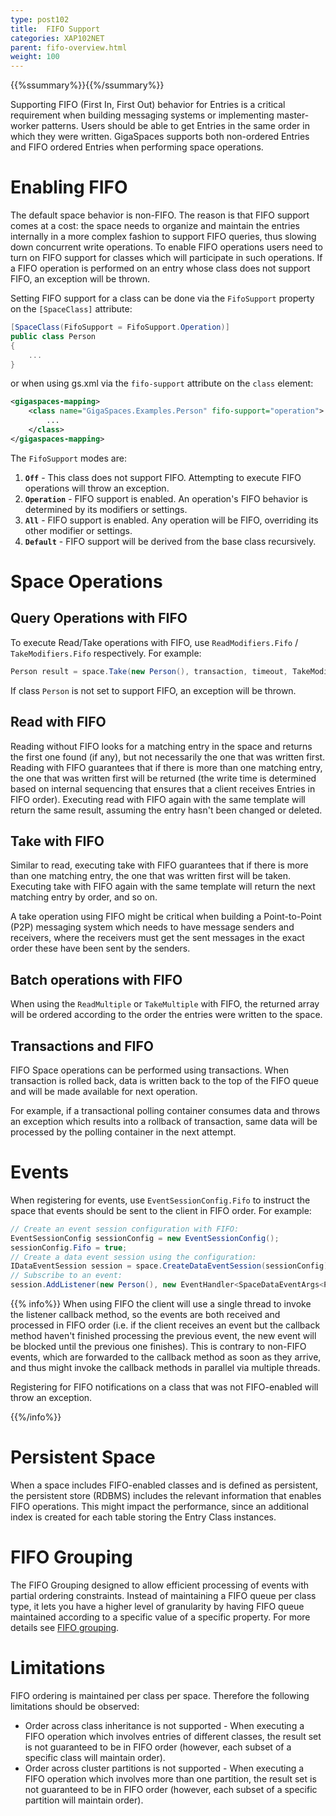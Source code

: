 ```yaml
---
type: post102
title:  FIFO Support
categories: XAP102NET
parent: fifo-overview.html
weight: 100
---
```


{{%ssummary%}}{{%/ssummary%}}

Supporting FIFO (First In, First Out) behavior for Entries is a critical requirement when building messaging systems or implementing master-worker patterns. Users should be able to get Entries in the same order in which they were written. GigaSpaces supports both non-ordered Entries and FIFO ordered Entries when performing space operations.

# Enabling FIFO

The default space behavior is non-FIFO. The reason is that FIFO support comes at a cost: the space needs to organize and maintain the entries internally in a more complex fashion to support FIFO queries, thus slowing down concurrent write operations. To enable FIFO operations users need to turn on FIFO support for classes which will participate in such operations. If a FIFO operation is performed on an entry whose class does not support FIFO, an exception will be thrown.

Setting FIFO support for a class can be done via the `FifoSupport` property on the `[SpaceClass]` attribute:


```csharp
[SpaceClass(FifoSupport = FifoSupport.Operation)]
public class Person
{
    ...
}
```

or when using gs.xml via the `fifo-support` attribute on the `class` element:


```xml
<gigaspaces-mapping>
    <class name="GigaSpaces.Examples.Person" fifo-support="operation">
        ...
    </class>
</gigaspaces-mapping>
```

The `FifoSupport` modes are:

1. **`Off`** - This class does not support FIFO. Attempting to execute FIFO operations will throw an exception.
2. **`Operation`** - FIFO support is enabled. An operation's FIFO behavior is determined by its modifiers or settings.
3. **`All`** - FIFO support is enabled. Any operation will be FIFO, overriding its other modifier or settings.
4. **`Default`** - FIFO support will be derived from the base class recursively.

# Space Operations

## Query Operations with FIFO

To execute Read/Take operations with FIFO, use `ReadModifiers.Fifo` / `TakeModifiers.Fifo` respectively. For example:


```csharp
Person result = space.Take(new Person(), transaction, timeout, TakeModifiers.FIFO);
```

If class `Person` is not set to support FIFO, an exception will be thrown.

## Read with FIFO

Reading without FIFO looks for a matching entry in the space and returns the first one found (if any), but not necessarily the one that was written first. Reading with FIFO guarantees that if there is more than one matching entry, the one that was written first will be returned (the write time is determined based on internal sequencing that ensures that a client receives Entries in FIFO order). Executing read with FIFO again with the same template will return the same result, assuming the entry hasn't been changed or deleted.

## Take with FIFO

Similar to read, executing take with FIFO guarantees that if there is more than one matching entry, the one that was written first will be taken. Executing take with FIFO again with the same template will return the next matching entry by order, and so on.

A take operation using FIFO might be critical when building a Point-to-Point (P2P) messaging system which needs to have message senders and receivers, where the receivers must get the sent messages in the exact order these have been sent by the senders.

## Batch operations with FIFO

When using the `ReadMultiple` or `TakeMultiple` with FIFO, the returned array will be ordered according to the order the entries were written to the space.

## Transactions and FIFO

FIFO Space operations can be performed using transactions. When transaction is rolled back, data is written back to the top of the FIFO queue and will be made available for next operation.

For example, if a transactional polling container consumes data and throws an exception which results into a rollback of transaction, same data will be processed by the polling container in the next attempt.

# Events

When registering for events, use `EventSessionConfig.Fifo` to instruct the space that events should be sent to the client in FIFO order. For example:


```csharp
// Create an event session configuration with FIFO:
EventSessionConfig sessionConfig = new EventSessionConfig();
sessionConfig.Fifo = true;
// Create a data event session using the configuration:
IDataEventSession session = space.CreateDataEventSession(sessionConfig);
// Subscribe to an event:
session.AddListener(new Person(), new EventHandler<SpaceDataEventArgs<Person>>(OnPersonEvent));
```

{{% info%}}
When using FIFO the client will use a single thread to invoke the listener callback method, so the events are both received and processed in FIFO order (i.e. if the client receives an event but the callback method haven't finished processing the previous event, the new event will be blocked until the previous one finishes). This is contrary to non-FIFO events, which are forwarded to the callback method as soon as they arrive, and thus might invoke the callback methods in parallel via multiple threads.

Registering for FIFO notifications on a class that was not FIFO-enabled will throw an exception.

{{%/info%}}

# Persistent Space

When a space includes FIFO-enabled classes and is defined as persistent, the persistent store (RDBMS) includes the relevant information that enables FIFO operations. This might impact the performance, since an additional index is created for each table storing the Entry Class instances.

# FIFO Grouping

The FIFO Grouping designed to allow efficient processing of events with partial ordering constraints.
Instead of maintaining a FIFO queue per class type, it lets you have a higher level of granularity by having FIFO queue maintained according to a specific value of a specific property.
For more details see [FIFO grouping](./fifo-grouping.html).

# Limitations

FIFO ordering is maintained per class per space. Therefore the following limitations should be observed:

- Order across class inheritance is not supported - When executing a FIFO operation which involves entries of different classes, the result set is not guaranteed to be in FIFO order (however, each subset of a specific class will maintain order).
- Order across cluster partitions is not supported - When executing a FIFO operation which involves more than one partition, the result set is not guaranteed to be in FIFO order (however, each subset of a specific partition will maintain order).
